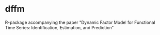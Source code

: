 # dffm
R-package accompanying the paper "Dynamic Factor Model for Functional Time Series: Identification, Estimation, and Prediction"
